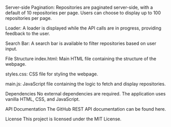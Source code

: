 Server-side Pagination: Repositories are paginated server-side, with a default of 10 repositories per page. Users can choose to display up to 100 repositories per page.

Loader: A loader is displayed while the API calls are in progress, providing feedback to the user.

Search Bar: A search bar is available to filter repositories based on user input.

File Structure
index.html: Main HTML file containing the structure of the webpage.

styles.css: CSS file for styling the webpage.

main.js: JavaScript file containing the logic to fetch and display repositories.

Dependencies
No external dependencies are required. The application uses vanilla HTML, CSS, and JavaScript.

API Documentation
The GitHub REST API documentation can be found here.

License
This project is licensed under the MIT License.

